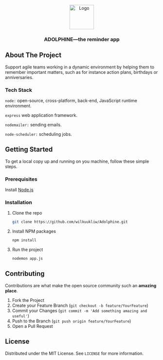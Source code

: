
<!-- PROJECT LOGO -->
<br />
<center>
    <img src="https://www.svgrepo.com/show/64665/dolphin.svg" alt="Logo" width="80" height="80">
</center>
 
  <h3 align="center">ADOLPHINE—the reminder app</h3>

<!-- ABOUT THE PROJECT -->
## About The Project

Support agile teams working in a dynamic environment by helping them to remember important matters, such as for instance action plans, birthdays or anniversaries.

### Tech Stack

<code>node:</code>
open-source, cross-platform, back-end, JavaScript runtime environment. 

<code>express</code>
web application framework.

<code>nodemailer:</code>
sending emails. 

<code>node-scheduler:</code>
scheduling jobs.

## Getting Started

To get a local copy up and running on you machine, follow these simple steps.

### Prerequisites

Install [Node.js](https://nodejs.org/en/) 

### Installation

1. Clone the repo

   ```sh
   git clone https://github.com/wilkuukliw/Adolphine.git
   ```

2. Install NPM packages

   ```sh
   npm install
   ```
3. Run the project

   ```sh
   nodemon app.js
   ```

## Contributing

Contributions are what make the open source community such an **amazing place**.

1. Fork the Project
2. Create your Feature Branch (`git checkout -b feature/YourFeature`)
3. Commit your Changes (`git commit -m 'Add something amazing and useful'`)
4. Push to the Branch (`git push origin feature/YourFeature`)
5. Open a Pull Request

## License

Distributed under the MIT License. See `LICENSE` for more information.